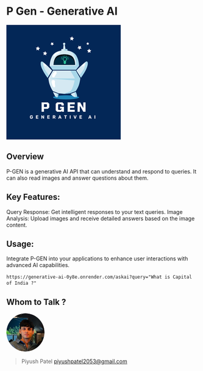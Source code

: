 # P Gen - Generative AI 
![Screenshot](./assets//B.png)

## Overview
P-GEN is a generative AI API that can understand and respond to queries. It can also read images and answer questions about them.

## Key Features:
Query Response: Get intelligent responses to your text queries.
Image Analysis: Upload images and receive detailed answers based on the image content.
## Usage:
Integrate P-GEN into your applications to enhance user interactions with advanced AI capabilities.
```
https://generative-ai-0y8e.onrender.com/askai?query="What is Capital of India ?"
```

## Whom to Talk ?
<img src="./assets/ME.png" alt="Piyush Patel" style="width: 100px; height: 100px;border-radius: 50px; border:none">

> Piyush Patel
> piyushpatel2053@gmail.com